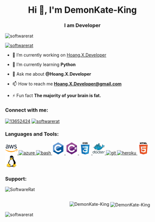 <h1 align="center">Hi 👋, I'm DemonKate-King</h1>
<h3 align="center">I am Developer</h3>

<p align="left"> <img src="https://komarev.com/ghpvc/?username=softwarerat&label=Profile%20views&color=b6330e&style=flat" alt="softwarerat" /> </p>

<p align="left"> <a href="https://github.com/DemonKate-King/Sqli-King"><img src="https://github-profile-trophy.vercel.app/?username=softwarerat" alt="softwarerat" /></a> </p>

- 🔭 I’m currently working on [Hoang.X.Developer](https://github.com/DemonKate-King/Sqli-King)

- 🌱 I’m currently learning **Python**

- 💬 Ask me about **@Hoang.X.Developer**

- 📫 How to reach me **Hoang.X.Developer@gmail.com**

- ⚡ Fun fact **The majority of your brain is fat.**

<h3 align="left">Connect with me:</h3>
<p align="left">
<a href="https://zalo.me/g/kwhvyt167" target="blank"><img align="center" src="https://raw.githubusercontent.com/rahuldkjain/github-profile-readme-generator/master/src/images/icons/Social/stack-overflow.svg" alt="13652424" height="30" width="40" /></a>
<a href="#" target="blank"><img align="center" src="https://raw.githubusercontent.com/rahuldkjain/github-profile-readme-generator/master/src/images/icons/Social/youtube.svg" alt="softwarerat" height="30" width="40" /></a>
</p>

<h3 align="left">Languages and Tools:</h3>
<p align="left"> <a href="https://aws.amazon.com" target="_blank"> <img src="https://raw.githubusercontent.com/devicons/devicon/master/icons/amazonwebservices/amazonwebservices-original-wordmark.svg" alt="aws" width="40" height="40"/> </a> <a href="https://azure.microsoft.com/en-in/" target="_blank"> <img src="https://www.vectorlogo.zone/logos/microsoft_azure/microsoft_azure-icon.svg" alt="azure" width="40" height="40"/> </a> <a href="https://www.gnu.org/software/bash/" target="_blank"> <img src="https://www.vectorlogo.zone/logos/gnu_bash/gnu_bash-icon.svg" alt="bash" width="40" height="40"/> </a> <a href="https://www.cprogramming.com/" target="_blank"> <img src="https://raw.githubusercontent.com/devicons/devicon/master/icons/c/c-original.svg" alt="c" width="40" height="40"/> </a> <a href="https://www.w3schools.com/cs/" target="_blank"> <img src="https://raw.githubusercontent.com/devicons/devicon/master/icons/csharp/csharp-original.svg" alt="csharp" width="40" height="40"/> </a> <a href="https://www.w3schools.com/css/" target="_blank"> <img src="https://raw.githubusercontent.com/devicons/devicon/master/icons/css3/css3-original-wordmark.svg" alt="css3" width="40" height="40"/> </a> <a href="https://www.docker.com/" target="_blank"> <img src="https://raw.githubusercontent.com/devicons/devicon/master/icons/docker/docker-original-wordmark.svg" alt="docker" width="40" height="40"/> </a> <a href="https://git-scm.com/" target="_blank"> <img src="https://www.vectorlogo.zone/logos/git-scm/git-scm-icon.svg" alt="git" width="40" height="40"/> </a> <a href="https://heroku.com" target="_blank"> <img src="https://www.vectorlogo.zone/logos/heroku/heroku-icon.svg" alt="heroku" width="40" height="40"/> </a> <a href="https://www.w3.org/html/" target="_blank"> <img src="https://raw.githubusercontent.com/devicons/devicon/master/icons/html5/html5-original-wordmark.svg" alt="html5" width="40" height="40"/> </a> <a href="https://www.linux.org/" target="_blank"> <img src="https://raw.githubusercontent.com/devicons/devicon/master/icons/linux/linux-original.svg" alt="linux" width="40" height="40"/> </a> </p>

<h3 align="left">Support:</h3>
<p><a href="https://www.buymeacoffee.com/HoangDeveloper"> <img align="left" src="https://cdn.buymeacoffee.com/buttons/v2/default-yellow.png" height="50" width="210" alt="SoftwareRat" /></a></p><br><br>



<p><img align="left" src="https://github-readme-stats.vercel.app/api/top-langs?username=DemonKate-King&show_icons=true&locale=en&layout=compact" alt="DemonKate-King"  /></p>


<p>&nbsp;<img align="center" src="https://github-readme-stats.vercel.app/api?username=DemonKate-King&show_icons=true&theme=onedark&locale=en" alt="DemonKate-King" /></p>




<p><img align="center" src="https://github-readme-streak-stats.herokuapp.com/?user=softwarerat&theme=dark" alt="softwarerat" /></p>





